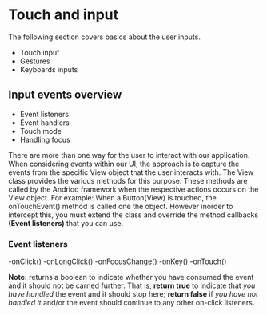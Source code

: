 # Touch and input
The following section covers basics about the user inputs.

- Touch input
- Gestures
- Keyboards inputs

## Input events overview

- Event listeners
- Event handlers
- Touch mode
- Handling focus
    
There are more than one way for the user to interact with our application. 
When considering events within our UI, the approach is to capture the events 
from the specific View object that the user interacts with. 
The View class provides the various methods for this purpose. 
These methods are called by the Andriod framework when the respective actions occurs on the View object. 
For example: When a Button(View) is touched, the onTouchEvent() method is called one the object. 
However inorder to intercept this, you must extend the class 
and override the method callbacks **(Event listeners)** that you can use.
  
### Event listeners

-onClick()
-onLongClick()
-onFocusChange()
-onKey()
-onTouch()

**Note:** returns a boolean to indicate whether you have consumed the event and it should not be carried further. That is, 
**return true** to indicate that *you have handled* the event and it should stop here;
**return false** if *you have not handled it* and/or the event should continue to any other on-click listeners.


